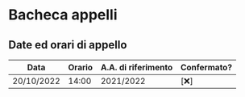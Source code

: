 # Bacheca appelli

## Date ed orari di appello

| Data | Orario | A.A. di riferimento | Confermato? |
| ---- | ------ | ------------------- | ----------- |
| 20/10/2022 | 14:00 | 2021/2022 | [:x:] |
